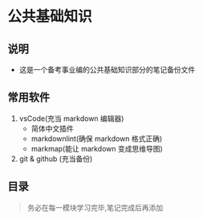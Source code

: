 # 公共基础知识

## 说明

- 这是一个备考事业编的公共基础知识部分的笔记备份文件

## 常用软件

1. vsCode(充当 markdown 编辑器)
    - 简体中文插件
    - markdownlint(确保 markdown 格式正确)
    - markmap(能让 markdown 变成思维导图)
2. git & github (充当备份)

## 目录

> 务必在每一模块学习完毕,笔记完成后再添加
